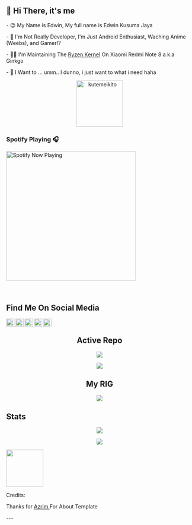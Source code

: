 <h2 align="left"> 👋 Hi There, it's me </h2>
<p align="left"> - 😉 My Name is Edwin, My full name is Edwin Kusuma Jaya </p>
<p align="left"> - 🔭 I'm Not Really Developer, I'm Just Android Enthusiast, Waching Anime (Weebs), and Gamer!? </p>
<p align="left"> - 👨‍💻 I'm Maintaining The <a href="https://github.com/kutemeikito/android_kernel_xiaomi_ginkgo">Ryzen Kernel</a> On Xiaomi Redmi Note 8 a.k.a Ginkgo  </p>
<p align="left"> - 🥅 I Want to ... umm.. I dunno, i just want to what i need haha </p>
<p align="Center"><img width="125" src="https://komarev.com/ghpvc/?username=kutemeikito&style=flat-square" alt="kutemeikito"></p>


### Spotify Playing 🎧
[<img src="https://spotify-readme-pi.vercel.app/api/spotify-playing" alt="Spotify Now Playing" width="350" />](https://open.spotify.com/user/edwiin_xp)

<br>
<h2 align="left"> Find Me On Social Media </h2>
<a href="https://twitter.com/Ryuzenn_"><img align="left" width="22px" src="https://cdn.jsdelivr.net/npm/simple-icons@v3/icons/twitter.svg"></a>
<a href="https://instagram.com/_ryuzennn_"><img align="left" width="22px" img src="https://cdn.jsdelivr.net/npm/simple-icons@v3/icons/instagram.svg"></a>
<a href="https://t.me/ryuzenn"><img align="left" width="22px" img src="https://cdn.jsdelivr.net/npm/simple-icons@v3/icons/telegram.svg"></a>
<a href="https://www.facebook.com/ryuzennn"><img align="left" width="22px" img src="https://cdn.jsdelivr.net/npm/simple-icons@v3/icons/facebook.svg"></a>
<a href="mailto:kutemeikito0905@gmail.com"><img align="left" width="22px" img src="https://cdn.jsdelivr.net/npm/simple-icons@v3/icons/gmail.svg"></a>
</br>


<h2 align="center">Active Repo</h2>
<p align="center"><a href="https://github.com/Kutemeikito/android_kernel_xiaomi_ginkgo"><img src="https://github-readme-stats.vercel.app/api/pin/?username=kutemeikito&repo=android_kernel_xiaomi_ginkgo&show_owner=false&theme=cobalt"></a></p>
<p align="center"><a href="https://github.com/kutemeikito/RastaMod69-Clang"><img src="https://github-readme-stats.vercel.app/api/pin/?username=kutemeikito&repo=RastaMod69-Clang&show_owner=false&theme=cobalt"></a></p>


<h2 align="center"> My RIG </h2>
<div align="center">
<img max-width="800" src="https://github.com/kutemeikito/kutemeikito/blob/master/129314833_3672213426155934_5599490085098503290_o.jpg"/>
</div>


<h2 align="left"> Stats </h2>
<p align="center"><a href="https://github.com/kutemeikito"><img src="https://github-readme-stats.vercel.app/api?username=Kutemeikito&show_icons=true&theme=cobalt"></a></p>
<p align="center"><a href="https://github.com/kutemeikito"><img src="https://github-readme-stats.vercel.app/api/top-langs/?username=Kutemeikito&theme=cobalt&layout=compact"></a></p>
<align="center"><img width="100" src="https://github.githubassets.com/images/mona-whisper.gif"></p>

Credits:
<p> Thanks for <a href="https://github.com/azrim"> Azrim </a> For About Template</p>
---
